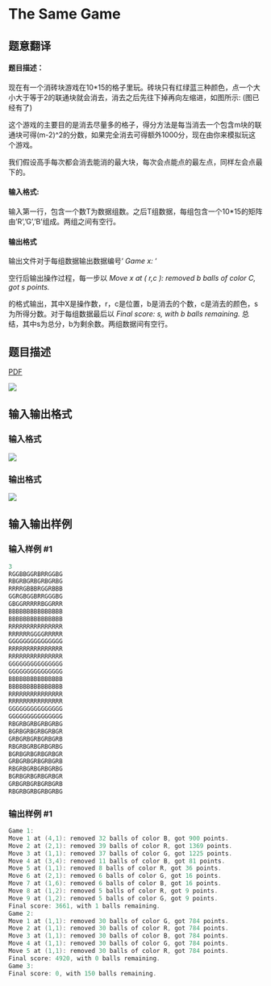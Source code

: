# The Same Game

## 题意翻译

#### 题目描述：

现在有一个消砖块游戏在10*15的格子里玩。砖块只有红绿蓝三种颜色，点一个大小大于等于2的联通块就会消去，消去之后先往下掉再向左缩进，如图所示: (图已经有了)

这个游戏的主要目的是消去尽量多的格子，得分方法是每当消去一个包含m块的联通块可得(m-2)^2的分数，如果完全消去可得额外1000分，现在由你来模拟玩这个游戏。

我们假设高手每次都会消去能消的最大块，每次会点能点的最左点，同样左会点最下的。

#### 输入格式:

输入第一行，包含一个数T为数据组数。之后T组数据，每组包含一个10*15的矩阵由’R’,’G’,’B’组成。两组之间有空行。

#### 输出格式

输出文件对于每组数据输出数据编号‘ _Game x:_ ‘

空行后输出操作过程，每一步以 _Move x at ( r,c ): removed b balls of color C, got s points._

的格式输出，其中X是操作数，r，c是位置，b是消去的个数，c是消去的颜色，s为所得分数。对于每组数据最后以 _Final score: s, with b balls remaining._ 总结，其中s为总分，b为剩余数。两组数据间有空行。

## 题目描述

[problemUrl]: https://uva.onlinejudge.org/index.php?option=com_onlinejudge&Itemid=8&category=9&page=show_problem&problem=699

[PDF](https://uva.onlinejudge.org/external/7/p758.pdf)

![](https://cdn.luogu.com.cn/upload/vjudge_pic/UVA758/89e2f64a0ac2fc23a4d8a1b292b8ea8fe737ed5b.png)

## 输入输出格式

### 输入格式

![](https://cdn.luogu.com.cn/upload/vjudge_pic/UVA758/d1709542a90f0ffb4510d9feedbbc7b27d1fb622.png)

### 输出格式

![](https://cdn.luogu.com.cn/upload/vjudge_pic/UVA758/ab63fc3e19d09bd8f6aab00c91556084018dd267.png)

## 输入输出样例

### 输入样例 #1

```cpp
3
RGGBBGGRBRRGGBG
RBGRBGRBGRBGRBG
RRRRGBBBRGGRBBB
GGRGBGGBRRGGGBG
GBGGRRRRRBGGRRR
BBBBBBBBBBBBBBB
BBBBBBBBBBBBBBB
RRRRRRRRRRRRRRR
RRRRRRGGGGRRRRR
GGGGGGGGGGGGGGG
RRRRRRRRRRRRRRR
RRRRRRRRRRRRRRR
GGGGGGGGGGGGGGG
GGGGGGGGGGGGGGG
BBBBBBBBBBBBBBB
BBBBBBBBBBBBBBB
RRRRRRRRRRRRRRR
RRRRRRRRRRRRRRR
GGGGGGGGGGGGGGG
GGGGGGGGGGGGGGG
RBGRBGRBGRBGRBG
BGRBGRBGRBGRBGR
GRBGRBGRBGRBGRB
RBGRBGRBGRBGRBG
BGRBGRBGRBGRBGR
GRBGRBGRBGRBGRB
RBGRBGRBGRBGRBG
BGRBGRBGRBGRBGR
GRBGRBGRBGRBGRB
RBGRBGRBGRBGRBG
```


### 输出样例 #1

```cpp
Game 1:
Move 1 at (4,1): removed 32 balls of color B, got 900 points.
Move 2 at (2,1): removed 39 balls of color R, got 1369 points.
Move 3 at (1,1): removed 37 balls of color G, got 1225 points.
Move 4 at (3,4): removed 11 balls of color B, got 81 points.
Move 5 at (1,1): removed 8 balls of color R, got 36 points.
Move 6 at (2,1): removed 6 balls of color G, got 16 points.
Move 7 at (1,6): removed 6 balls of color B, got 16 points.
Move 8 at (1,2): removed 5 balls of color R, got 9 points.
Move 9 at (1,2): removed 5 balls of color G, got 9 points.
Final score: 3661, with 1 balls remaining.
Game 2:
Move 1 at (1,1): removed 30 balls of color G, got 784 points.
Move 2 at (1,1): removed 30 balls of color R, got 784 points.
Move 3 at (1,1): removed 30 balls of color B, got 784 points.
Move 4 at (1,1): removed 30 balls of color G, got 784 points.
Move 5 at (1,1): removed 30 balls of color R, got 784 points.
Final score: 4920, with 0 balls remaining.
Game 3:
Final score: 0, with 150 balls remaining.
```


